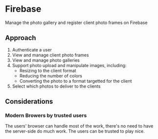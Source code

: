 # Firebase 

Manage the photo gallery and register client photo frames on Firebase

## Approach

1. Authenticate a user
2. View and manage client photo frames
3. View and manage photo galleries
3. Support photo upload and manipulate images, including:
    * Resizing to the client format
    * Reducing the number of colors
    * Converting the photo to a format targetted for the client
4. Select which photos to deliver to the clients



## Considerations

### Modern Browers by trusted users 

The users' browser can handle most of the work, there's no need to have the server-side do much work. The users can be trusted to play nice.
